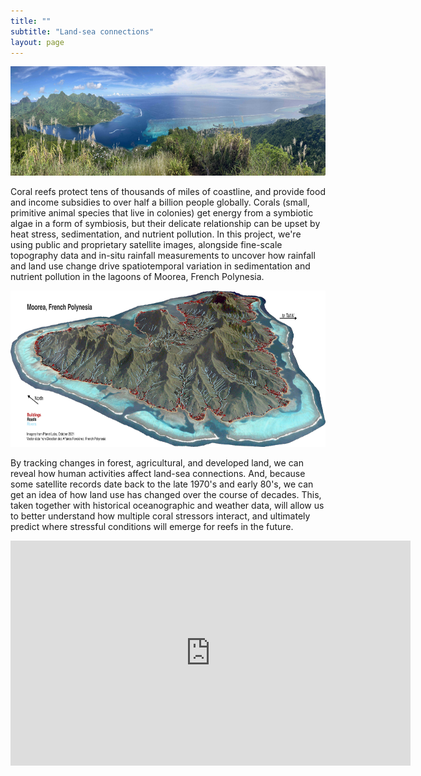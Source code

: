 ```yaml
---
title: ""
subtitle: "Land-sea connections"
layout: page
---
```


<img src="/img/northShore.jpg" alt="North shore lagoons of Moorea." height="175">
  
Coral reefs protect tens of thousands of miles of coastline, and provide food and income subsidies to over half a billion people globally. Corals (small, primitive animal species that live in colonies) get energy from a symbiotic algae in a form of symbiosis, but their delicate relationship can be upset by heat stress, sedimentation, and nutrient pollution. In this project, we're using public and proprietary satellite images, alongside fine-scale topography data and in-situ rainfall measurements to uncover how rainfall and land use change drive spatiotemporal variation in sedimentation and nutrient pollution in the lagoons of Moorea, French Polynesia.

<img src="/img/3disland.jpg" alt="North shore lagoons of Moorea." height="250">

By tracking changes in forest, agricultural, and developed land, we can reveal how human activities affect land-sea connections. And, because some satellite records date back to the late 1970's and early 80's, we can get an idea of how land use has changed over the course of decades. This, taken together with historical oceanographic and weather data, will allow us to better understand how multiple coral stressors interact, and ultimately predict where stressful conditions will emerge for reefs in the future.

<iframe src="https://player.vimeo.com/video/825635067" width="640" height="360" frameborder="0" allow="autoplay; fullscreen" allowfullscreen></iframe>


